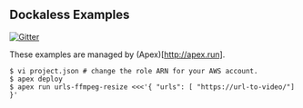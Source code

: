 Dockaless Examples
------------------
[![Gitter](https://img.shields.io/gitter/room/nwjs/nw.js.svg?maxAge=2592000)](https://gitter.im/iopipe/iopipe)

These examples are managed by (Apex)[http://apex.run].

```
$ vi project.json # change the role ARN for your AWS account.
$ apex deploy
$ apex run urls-ffmpeg-resize <<<'{ "urls": [ "https://url-to-video/"] }'
```
